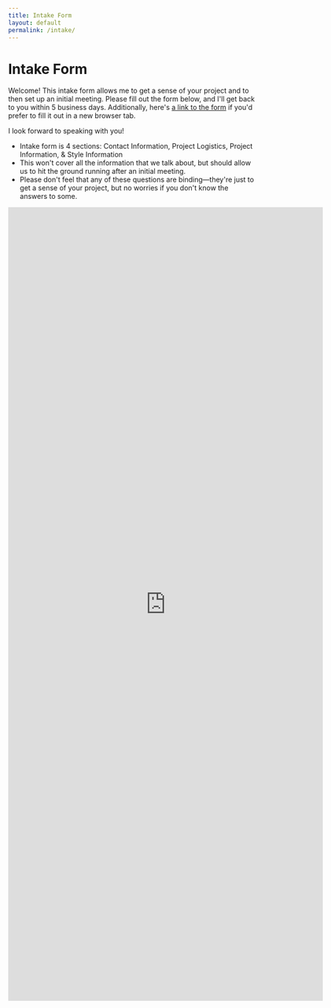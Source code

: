 ```yaml
---
title: Intake Form
layout: default
permalink: /intake/
---
```


# Intake Form

Welcome! This intake form allows me to get a sense of your project and to then set up an initial meeting. Please fill out the form below, and I'll get back to you within 5 business days. Additionally, here's [a link to the form](https://docs.google.com/forms/d/e/1FAIpQLSfLLtKFtWCYmRposqM3gGEMUcbz1Im86qz7_OZ-_5C53XQ1dA/viewform?usp=sf_link) if you'd prefer to fill it out in a new browser tab.

I look forward to speaking with you!

- Intake form is 4 sections: Contact Information, Project Logistics, Project Information, & Style Information
- This won't cover all the information that we talk about, but should allow us to hit the ground running after an initial meeting.
- Please don't feel that any of these questions are binding&mdash;they're just to get a sense of your project, but no worries if you don't know the answers to some.

<iframe class="intake__iframe" src="https://docs.google.com/forms/d/e/1FAIpQLSfLLtKFtWCYmRposqM3gGEMUcbz1Im86qz7_OZ-_5C53XQ1dA/viewform?embedded=true" width="640" height="1615" frameborder="0" marginheight="0" marginwidth="0">Loading...</iframe>


